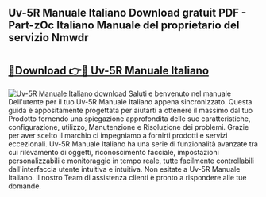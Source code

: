 ## Uv-5R Manuale Italiano Download gratuit PDF - Part-zOc Italiano Manuale del proprietario del servizio Nmwdr

# <h2><a href="http://dfd4qi.blite.top/?on=Uv-5R+Manuale+Italiano">🔗Download 👉🔴 Uv-5R Manuale Italiano</a></h2>

[![Uv-5R Manuale Italiano download](https://i.imgur.com/lujVjoI.png)](http://dfd4qi.blite.top/?on=Uv-5R+Manuale+Italiano)
Saluti e benvenuto nel manuale Dell'utente per il tuo Uv-5R Manuale Italiano appena sincronizzato. Questa guida è appositamente progettata per aiutarti a ottenere il massimo dal tuo Prodotto fornendo una spiegazione approfondita delle sue caratteristiche, configurazione, utilizzo, Manutenzione e Risoluzione dei problemi. Grazie per aver scelto il marchio ci impegniamo a fornirti prodotti e servizi eccezionali. Uv-5R Manuale Italiano ha una serie di funzionalità avanzate tra cui rilevamento di oggetti, riconoscimento facciale, impostazioni personalizzabili e monitoraggio in tempo reale, tutte facilmente controllabili dall'interfaccia utente intuitiva e intuitiva. Non esitate a Uv-5R Manuale Italiano. Il nostro Team di assistenza clienti è pronto a rispondere alle tue domande.
